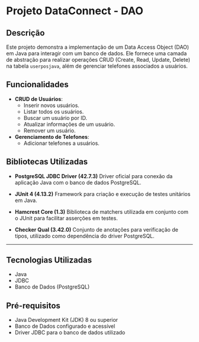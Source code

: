 # Projeto DataConnect - DAO

## Descrição

Este projeto demonstra a implementação de um Data Access Object (DAO) em Java para interagir com um banco de dados. Ele fornece uma camada de abstração para realizar operações CRUD (Create, Read, Update, Delete) na tabela `userposjava`, além de gerenciar telefones associados a usuários.

## Funcionalidades

-   **CRUD de Usuários**:
    -   Inserir novos usuários.
    -   Listar todos os usuários.
    -   Buscar um usuário por ID.
    -   Atualizar informações de um usuário.
    -   Remover um usuário.
-   **Gerenciamento de Telefones**:
    -   Adicionar telefones a usuários.
 
  ## Bibliotecas Utilizadas

- **PostgreSQL JDBC Driver (42.7.3)**
  Driver oficial para conexão da aplicação Java com o banco de dados PostgreSQL.

- **JUnit 4 (4.13.2)**
  Framework para criação e execução de testes unitários em Java.

- **Hamcrest Core (1.3)**
  Biblioteca de matchers utilizada em conjunto com o JUnit para facilitar asserções em testes.

- **Checker Qual (3.42.0)**
  Conjunto de anotações para verificação de tipos, utilizado como dependência do driver PostgreSQL.

---

## Tecnologias Utilizadas

-   Java
-   JDBC
-   Banco de Dados (PostgreSQL)

## Pré-requisitos

-   Java Development Kit (JDK) 8 ou superior
-   Banco de Dados configurado e acessível
-   Driver JDBC para o banco de dados utilizado
